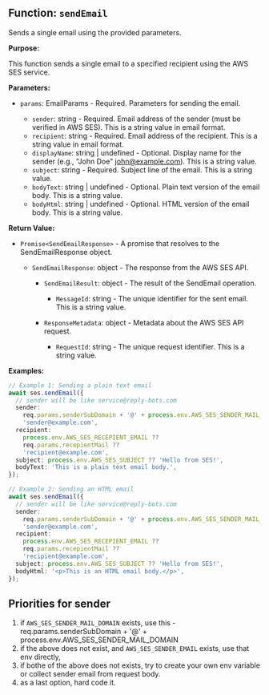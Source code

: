 ## Function: `sendEmail`

Sends a single email using the provided parameters.

**Purpose:**

This function sends a single email to a specified recipient using the AWS SES service.

**Parameters:**

- `params`: EmailParams - Required. Parameters for sending the email.

  - `sender`: string - Required. Email address of the sender (must be verified in AWS SES). This is a string value in email format.
  - `recipient`: string - Required. Email address of the recipient. This is a string value in email format.
  - `displayName`: string | undefined - Optional. Display name for the sender (e.g., "John Doe" <john@example.com>). This is a string value.
  - `subject`: string - Required. Subject line of the email. This is a string value.
  - `bodyText`: string | undefined - Optional. Plain text version of the email body. This is a string value.
  - `bodyHtml`: string | undefined - Optional. HTML version of the email body. This is a string value.

**Return Value:**

- `Promise<SendEmailResponse>` - A promise that resolves to the SendEmailResponse object.

  - `SendEmailResponse`: object - The response from the AWS SES API.

    - `SendEmailResult`: object - The result of the SendEmail operation.

      - `MessageId`: string - The unique identifier for the sent email. This is a string value.

    - `ResponseMetadata`: object - Metadata about the AWS SES API request.

      - `RequestId`: string - The unique request identifier. This is a string value.

**Examples:**

```typescript
// Example 1: Sending a plain text email
await ses.sendEmail({
  // sender will be like service@reply-bots.com
  sender:
    req.params.senderSubDomain + '@' + process.env.AWS_SES_SENDER_MAIL_DOMAIN ??
    'sender@example.com',
  recipient:
    process.env.AWS_SES_RECEPIENT_EMAIL ??
    req.params.recepientMail ??
    'recipient@example.com',
  subject: process.env.AWS_SES_SUBJECT ?? 'Hello from SES!',
  bodyText: 'This is a plain text email body.',
});

// Example 2: Sending an HTML email
await ses.sendEmail({
  // sender will be like service@reply-bots.com
  sender:
    req.params.senderSubDomain + '@' + process.env.AWS_SES_SENDER_MAIL_DOMAIN ??
    'sender@example.com',
  recipient:
    process.env.AWS_SES_RECEPIENT_EMAIL ??
    req.params.recepientMail ??
    'recipient@example.com',
  subject: process.env.AWS_SES_SUBJECT ?? 'Hello from SES!',
  bodyHtml: '<p>This is an HTML email body.</p>',
});
```

## Priorities for sender

1. if `AWS_SES_SENDER_MAIL_DOMAIN` exists, use this - req.params.senderSubDomain + '@' + process.env.AWS_SES_SENDER_MAIL_DOMAIN
2. if the above does not exist, and `AWS_SES_SENDER_EMAIL` exists, use that env directly,
3. if bothe of the above does not exists, try to create your own env variable or collect sender email from request body.
4. as a last option, hard code it.
